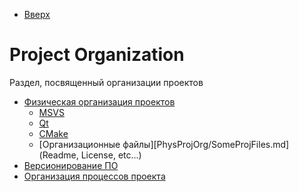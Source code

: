 * [Вверх](../TableOfContent.md)

# Project Organization

Раздел, посвященный организации проектов

* [Физическая организация проектов](PhysProjOrg/Readme.md)
  * [MSVS](PhysProjOrg/MSVS.md)
  * [Qt](PhysProjOrg/Qt.md)
  * [CMake](PhysProjOrg/CMake.md)
  * [Организационные файлы][PhysProjOrg/SomeProjFiles.md] (Readme, License, etc...)
* [Версионирование ПО](Versions.md)
* [Организация процессов проекта](ProjectsWorkflow.md)

